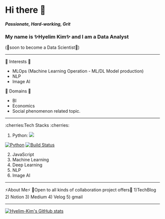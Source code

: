 
# Hi there 👋

#### _Passionate, Hard-working, Grit_ 

### **My name is ✨Hyelim Kim✨ and I am a Data Analyst** 
(🌱soon to become a Data Scientist🌱) 

<hr/>

:lemon: Interests :lemon:
- MLOps (Machine Learning Operation - ML/DL Model production) 
- NLP 
- Image AI 

:watermelon: Domains :watermelon: 
- BI
- Economics 
- Social phenomenon related topic. 

<hr/>
:cherries:Tech Stacks :cherries:

1) Python: 
<a href="https://github.com/hyelim-kim1028/hyelim-kim1028" target="_blank"><img src="https://img.shields.io/badge/python-red?style=flat-square&logo=python&logoColor=white"/></a> 

[![Python](http://img.shields.io/badge/-python%20blog-red?style=flat-square&logo=github&link=https://zzsza.github.io/)](https://zzsza.github.io/)
[![Build Status](https://travis-ci.org/joemccann/dillinger.svg?branch=master)](https://travis-ci.org/joemccann/dillinger)


2)  JavaScript 
3) Machine Learning 
4) Deep Learning 
5) NLP 
6) Image AI 

<hr/>

⚡About Me⚡ 
👯Open to all kinds of collaboration project offers👯
1)TechBlog 
2) Notion 
3) Medium
4) Velog 
5) gmail 

<hr/>

[![Hyelim-Kim's GitHub stats](https://github-readme-stats.vercel.app/api?username=hyelim-kim1028&theme=nightowl)](https://github.com/hyelim-kim1028/github-readme-stats)
